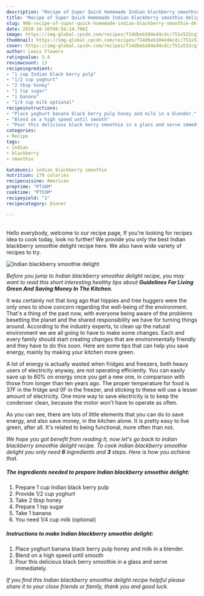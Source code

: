 ```yaml
---
description: "Recipe of Super Quick Homemade Indian blackberry smoothie delight"
title: "Recipe of Super Quick Homemade Indian blackberry smoothie delight"
slug: 908-recipe-of-super-quick-homemade-indian-blackberry-smoothie-delight
date: 2020-10-16T06:56:14.706Z
image: https://img-global.cpcdn.com/recipes/f14dbeb104ed4cdc/751x532cq70/indian-blackberry-smoothie-delight-recipe-main-photo.jpg
thumbnail: https://img-global.cpcdn.com/recipes/f14dbeb104ed4cdc/751x532cq70/indian-blackberry-smoothie-delight-recipe-main-photo.jpg
cover: https://img-global.cpcdn.com/recipes/f14dbeb104ed4cdc/751x532cq70/indian-blackberry-smoothie-delight-recipe-main-photo.jpg
author: Lewis Flowers
ratingvalue: 3.4
reviewcount: 13
recipeingredient:
- "1 cup Indian black berry pulp"
- "1/2 cup yoghurt"
- "2 tbsp honey"
- "1 tsp sugar"
- "1 banana"
- "1/4 cup milk optional"
recipeinstructions:
- "Place yoghurt banana black berry pulp honey and milk in a blender."
- "Blend on a high speed until smooth"
- "Pour this delicious black berry smoothie in a glass and serve immediately."
categories:
- Recipe
tags:
- indian
- blackberry
- smoothie

katakunci: indian blackberry smoothie 
nutrition: 170 calories
recipecuisine: American
preptime: "PT16M"
cooktime: "PT55M"
recipeyield: "1"
recipecategory: Dinner

---
```

<br>
Hello everybody, welcome to our recipe page, If you're looking for recipes idea to cook today, look no further! We provide you only the best Indian blackberry smoothie delight recipe here. We also have wide variety of recipes to try.
<br>


![Indian blackberry smoothie delight](https://img-global.cpcdn.com/recipes/f14dbeb104ed4cdc/751x532cq70/indian-blackberry-smoothie-delight-recipe-main-photo.jpg)

<i>Before you jump to Indian blackberry smoothie delight recipe, you may want to read this short interesting healthy tips about 
<strong>Guidelines For Living Green And Saving Money In The Kitchen</strong>.</i>
</br>

It was certainly not that long ago that hippies and tree huggers were the only ones to show concern regarding the well-being of the environment. That's a thing of the past now, with everyone being aware of the problems besetting the planet and the shared responsibility we have for turning things around. According to the industry experts, to clean up the natural environment we are all going to have to make some changes. Each and every family should start creating changes that are environmentally friendly and they have to do this soon. Here are some tips that can help you save energy, mainly by making your kitchen more green.

A lot of energy is actually wasted when fridges and freezers, both heavy users of electricity anyway, are not operating efficiently. You can easily save up to 60% on energy once you get a new one, in comparison with those from longer than ten years ago. The proper temperature for food is 37F in the fridge and 0F in the freezer, and sticking to these will use a lesser amount of electricity. One more way to save electricity is to keep the condenser clean, because the motor won't have to operate as often.

As you can see, there are lots of little elements that you can do to save energy, and also save money, in the kitchen alone. It is pretty easy to live green, after all. It's related to being functional, more often than not.


<i>We hope you got benefit from reading it, now let's go back to indian blackberry smoothie delight recipe. To cook indian blackberry smoothie delight you only need <strong>6</strong> ingredients and <strong>3</strong> steps. Here is how you achieve that.
</i>

##### The ingredients needed to prepare Indian blackberry smoothie delight:

1. Prepare 1 cup Indian black berry pulp
1. Provide 1/2 cup yoghurt
1. Take 2 tbsp honey
1. Prepare 1 tsp sugar
1. Take 1 banana
1. You need 1/4 cup milk (optional)


##### Instructions to make Indian blackberry smoothie delight:

1. Place yoghurt banana black berry pulp honey and milk in a blender.
1. Blend on a high speed until smooth
1. Pour this delicious black berry smoothie in a glass and serve immediately.


<i>If you find this Indian blackberry smoothie delight recipe helpful please share it to your close friends or family, thank you and good luck.</i>
